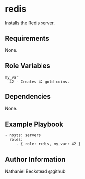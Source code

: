 redis
=========

Installs the Redis server.

Requirements
------------

None.

Role Variables
--------------

```
my_var
  42 - Creates 42 gold coins.
```

Dependencies
------------

None.

Example Playbook
----------------

    - hosts: servers
      roles:
         - { role: redis, my_var: 42 }

Author Information
------------------

Nathaniel Beckstead @github